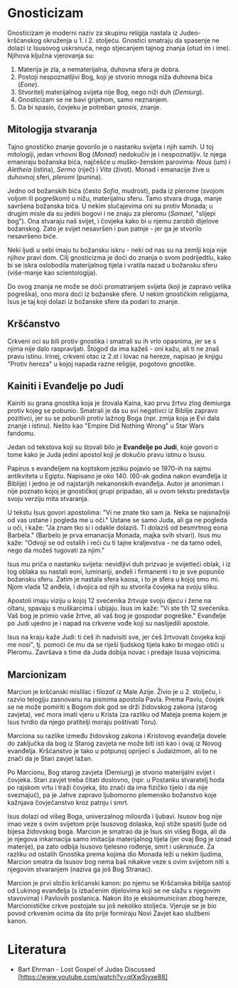 # Gnosticizam

Gnosticizam je moderni naziv za skupinu religija nastala iz Judeo-kršćanskog okruženja u 1. i 2. stoljeću. Gnostici smatraju da spasenje ne dolazi iz Isusovog uskrsnuća, nego stjecanjem tajnog znanja (otud im i ime). Njihova ključna vjerovanja su:

1. Materija je zla, a nematerijalna, duhovna sfera je dobra.
2. Postoji nespoznatljivi Bog, koji je stvorio mnoga niža duhovna bića (*Eone*).
3. Stvoritelj materijalnog svijeta nije Bog, nego niži duh (*Demiurg*).
4. Gnosticizam se ne bavi grijehom, samo neznanjem.
5. Da bi spasio, čovjeku je potreban *gnosis*, znanje.

## Mitologija stvaranja

Tajno gnostičko znanje govorilo je o nastanku svijeta i njih samih. U toj mitologiji, jedan vrhovni Bog (*Monad*) nedokučiv je i nespoznatljiv. Iz njega emaniraju božanska bića, najčešće u muško-ženskim parovima: *Nous* (um) i *Aletheia* (istina), *Sermo* (riječ) i *Vita* (život). Monad i emanacije žive u duhovnoj sferi, *pleromi* (punina).

Jedno od božanskih bića (često *Sofia*, mudrost), pada iz plerome (svojom voljom ili pogreškom) u nižu, materijalnu sferu. Tamo stvara druga, manje savršena božanska bića. U nekim slučajevima oni su protiv Monada; u drugim misle da su jedini bogovi i ne znaju za pleromu (*Samael*, "slijepi bog"). Ona stvaraju naš svijet, i čovjeka kako bi u njemu zarobili dijelove božanskog. Zato je svijet nesavršen i pun patnje - jer ga je stvorilo nesavršeno biće.

Neki ljudi u sebi imaju tu božansku iskru - neki od nas su na zemlji koja nije njihov pravi dom. Cilj gnosticizma je doći do znanja o svom podrijedtlu, kako bi se iskra oslobodila materijalnog tijela i vratila nazad u božansku sferu (više-manje kao scientologija).

Do ovog znanja ne može se doći promatranjem svijeta (koji je zapravo velika pogreška), ono mora doći iz božanske sfere. U nekim gnostičkim religijama, Isus je taj koji dolazi iz božanske sfere da podari to znanje.

## Kršćanstvo

Crkveni oci su bili protiv gnostika i smatrali su ih vrlo opasnima, jer se s njima nije dalo raspravljati. Štogod da ima kažeš - oni kažu, ali ti ne znaš pravu istinu. Irinej, crkveni otac iz 2.st i lovac na hereze, napisao je knjigu "Protiv hereza" u kojoj napada razne religije, pogotovo gnostike.

## Kainiti i Evanđelje po Judi

Kainiti su grana gnostika koja je štovala Kaina, kao prvu žrtvu zlog demiurga protiv kojeg se pobunio. Smatrali je da su svi negativci iz Biblije zapravo pozitivci, jer su se pobunili protiv lažnog Boga (npr. zmija koja je Evi dala znanje i istinu). Nešto kao "Empire Did Nothing Wrong" u Star Wars fandomu.

Jedan od tekstova koji su štovali bilo je **Evanđelje po Judi**, koje govori o tome kako je Juda jedini apostol koji je dokučio pravu istinu o Isusu.

Papirus s evanđeljem na koptskom jeziku pojavio se 1970-ih na sajmu antikviteta u Egiptu. Napisano je oko 140. (60-ak godina nakon evanđelja iz Biblije) i jedno je od najstarijih nekanonskih evanđelja. Autor je anoniman i nije poznato kojoj je gnostičkoj grupi pripadao, ali u ovom tekstu predstavlja svoju verziju mita stvaranja.

U tekstu Isus govori apostolima: "Vi ne znate tko sam ja. Neka se najsnažniji od vas ustane i pogleda me u oči." Ustane se samo Juda, ali ga ne pogleda u oči, i kaže: "Ja znam tko si i odakle dolaziš. Ti dolaziš od besmrtnog eona Barbela." (Barbelo je prva emanacija Monada, majka svih stvari). Isus mu kaže: "Odvoji se od ostalih i reći ću ti tajne kraljevstva - ne da tamo odeš, nego da možeš tugovati za njim."

Isus mu priča o nastanku svijeta: nevidljivi duh prizvao je svijetleći oblak, i iz tog oblaka su nastali eoni, luminariji, anđeli i firmanenti i to je sve popunilo božansku sferu. Zatim je nastala sfera kaosa, i to je sfera u kojoj smo mi. Njom vlada 12 anđela, i dvojica od njih su stvorila čovjeka na svoju sliku.

Apostoli imaju viziju u kojoj 12 svećenika žrtvuje svoju djecu i žene na oltaru, spavaju s muškarcima i ubijaju. Isus im kaže: "Vi ste tih 12 svećenika. Vaš bog je primio vaše žrtve, ali vaš bog je gospodar pogreške." Evanđelje po Judi ujedno je i napad na crkvene vođe koji su naslijedili apostole.

Isus na kraju kaže Judi: ti ćeš ih nadvisiti sve, jer ćeš žrtvovati čovjeka koji me nosi", tj. pomoći će mu da se riješi ljudskog tijela kako bi mogao otići u Pleromu. Završava s time da Juda dobija novac i predaje Isusa vojnicima.

## Marcionizam

Marcion je kršćanski mislilac i filozof iz Male Azije. Živio je u 2. stoljeću, i razvio telogiju zasnovanu na pismima apostola Pavla. Prema Pavlu, čovjek se ne može pomiriti s Bogom dok god se drži židovskog zakona (starog zavjeta), već mora imati vjeru u Krista (za razliku od Mateja prema kojem je Isus tvrdio da njego pratitelji moraju poštivati Toru).

Marciona su razlike između židovskog zakona i Kristovog evanđelja dovele do zaključka da bog iz Starog zavjeta ne može biti isti kao i ovaj iz Novog evanđelja. Kršćanstvo je tako u potpunoj oprijeci s Judaizmom, ali to ne znači da je Stari zavjet lažan.

Po Marcionu, Bog starog zavjeta (Demiurg) je stvorio materijalni svijet i čovjeka. Stari zavjet treba čitati doslovno, (npr. u Postanku stvaratelj hoda po rajskom vrtu i traži čovjeka, što znači da ima fizičko tijelo i da nije sveznajuć), pa je Jahve zapravo ljubomorno plemensko božanstvo koje kažnjava čovječanstvo kroz patnju i smrt.

Isus dolazi od višeg Boga, univerzalnog milosrđa i ljubavi. Isusov bog nije imao veze s ovim svijetom prije Isusovog dolaska, koji stiže spasiti ljude od bijesa židovskog boga. Marcion je smatrao da je Isus sin višeg Boga, ali da je njegova inkarnacija samo imitacija materijalnog tijela (jer ovaj Bog je iznad materije), pa zato odbija Isusovo tjelesno rođenje, smrt i uskrsnuće. Za razliku od ostalih Gnostika prema kojima dio Monada leži u nekim ljudima, Marcion smatra da Isusov bog nema baš nikakve veze s ovim svijetom niti s njegovim stvaranjem (naziva ga još Bog Stranac).

Marcion je prvi složio kršćanski kanon: po njemu se Kršćanska biblija sastoji od Lukinog evanđelja (s izbačenim dijelovima koji se ne slažu s njegovim stavovima) i Pavlovih poslanica. Nakon što je ekskomuniciran zbog hereze, Marcionističke crkve postojale su još nekoliko stoljeća. Vjeruje se je bio povod crkvenim ocima da što prije formiraju Novi Zavjet kao službeni kanon.

# Literatura

* Bart Ehrman - Lost Gospel of Judas Discussed [https://www.youtube.com/watch?v=qIXwSjyxe88]
